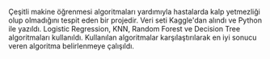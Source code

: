 Çeşitli makine öğrenmesi algoritmaları yardımıyla hastalarda kalp yetmezliği olup olmadığını tespit eden bir projedir. Veri seti Kaggle'dan alındı ve Python ile yazıldı. Logistic Regression, KNN, Random Forest ve Decision Tree algoritmaları kullanıldı. Kullanılan algoritmalar karşılaştırılarak en iyi sonucu veren algoritma belirlenmeye çalışıldı.
